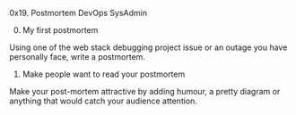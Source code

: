 0x19. Postmortem
DevOps
SysAdmin

0. My first postmortem

Using one of the web stack debugging project issue or an outage you have personally face, write a postmortem.

1. Make people want to read your postmortem

Make your post-mortem attractive by adding humour, a pretty diagram or anything that would catch your audience attention.
